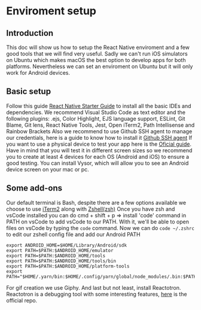 # Enviroment setup

## Introduction

This doc will show us how to setup the React Native enviroment and a few good tools that we will find very useful. Sadly we can't run iOS simulators on Ubuntu which makes macOS the best option to develop apps for both platforms.
Nevertheless we can set an enviroment on Ubuntu but it will only work for Android devices.

## Basic setup

Follow this guide [React Native Starter Guide](https://facebook.github.io/react-native/docs/getting-started) to install all the basic IDEs and dependencies.
We recommend Visual Studio Code as text editor and the following plugins: 
.ejs, Color Highlight, EJS language support, ESLint, Git Blame, Git lens, React Native Tools, Jest, Open iTerm2, Path Intellisense and Rainbow Brackets
Also we recommend to use Github SSH agent to manage our credentials, here is a guide to know how to install it [Github SSH agent](https://help.github.com/articles/connecting-to-github-with-ssh/)
If you want to use a physical device to test your app here is the [Oficial guide](https://facebook.github.io/react-native/docs/running-on-device). Have in mind that you will test it in different screen sizes so we recommend you to create at least 4 devices for each OS (Android and iOS) to ensure a good testing. You can install Vysor, which will allow you to see an Android device screen on your mac or pc.

## Some add-ons

Our default terminal is Bash, despite there are a few options available we choose to use [iTerm2](https://iterm2.com/) along with [Zshell(zsh)](https://ohmyz.sh/)
Once you have zsh and vsCode installed you can do cmd + shift + p => install 'code' command in PATH on vsCode to add vsCode to our PATH. With it, we'll be able to open files on vsCode by typing the `code` command.
Now we can do `code ~/.zshrc` to edit our zshell config file and add our Android PATH

```
export ANDROID_HOME=$HOME/Library/Android/sdk
export PATH=$PATH:$ANDROID_HOME/emulator
export PATH=$PATH:$ANDROID_HOME/tools
export PATH=$PATH:$ANDROID_HOME/tools/bin
export PATH=$PATH:$ANDROID_HOME/platform-tools
export PATH="$HOME/.yarn/bin:$HOME/.config/yarn/global/node_modules/.bin:$PATH"
```

For gif creation we use Giphy.
And last but not least, install Reactotron. Reactotron is a debugging tool with some interesting features, [here](https://github.com/infinitered/reactotron) is the official repo.